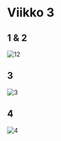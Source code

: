 # Viikko 3

## 1 & 2

![12](https://github.com/Rsl1122/ROM-tools/blob/master/laskarit/viikko3/Monopoly.png)

## 3

![3](https://github.com/Rsl1122/ROM-tools/blob/master/laskarit/viikko3/Machine%20constructor.png)

## 4

![4](https://github.com/Rsl1122/ROM-tools/blob/master/laskarit/viikko3/HKLLaitehallinto.png)

